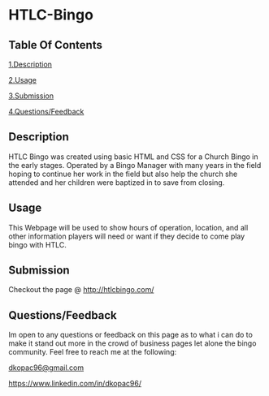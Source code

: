 # HTLC-Bingo

## Table Of Contents
[1.Description](#Description)

[2.Usage](#Usage)

[3.Submission](#Summission)

[4.Questions/Feedback](#Questions/feedback)


## Description
HTLC Bingo was created using basic HTML and CSS for a Church Bingo in the early stages. Operated by a Bingo Manager with many years in the field hoping to continue her work in the field but also help the church she attended and her children were baptized in to save from closing.

## Usage
This Webpage will be used to show hours of operation, location, and all other information players will need or want if they decide to come play bingo with HTLC.

## Submission
Checkout the page @ http://htlcbingo.com/

## Questions/Feedback
Im open to any questions or feedback on this page as to what i can do to make it stand out more in the crowd of business pages let alone the bingo community. Feel free to reach me at the following:

dkopac96@gmail.com

https://www.linkedin.com/in/dkopac96/